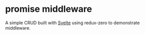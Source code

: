 # promise middleware

A simple CRUD built with [Svelte](https://svelte.technology/) using redux-zero to demonstrate middleware.
